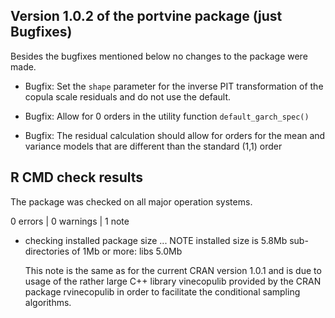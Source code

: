 ## Version 1.0.2 of the portvine package (just Bugfixes)

Besides the bugfixes mentioned below no changes to the package were made.

* Bugfix: Set the `shape` parameter for the inverse PIT transformation of the copula scale residuals and do not use the default.

* Bugfix: Allow for 0 orders in the utility function `default_garch_spec()`

* Bugfix: The residual calculation should allow for orders for the mean and variance models that are different than the standard (1,1) order

## R CMD check results

The package was checked on all major operation systems.

0 errors | 0 warnings | 1 note

* checking installed package size ... NOTE
  installed size is 5.8Mb
  sub-directories of 1Mb or more:
    libs   5.0Mb
    
  This note is the same as for the current CRAN version 1.0.1 and
  is due to usage of the rather large C++ library vinecopulib
  provided by the CRAN package rvinecopulib in order to facilitate the 
  conditional sampling algorithms.
